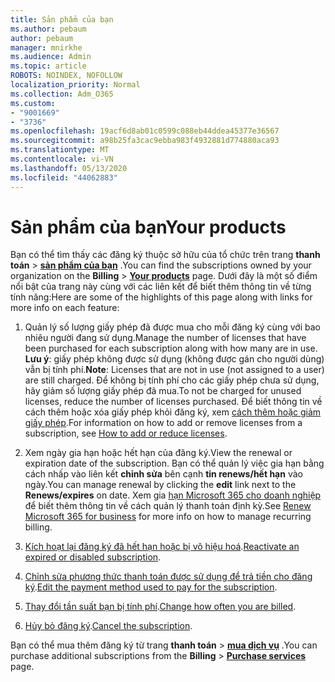 ```yaml
---
title: Sản phẩm của bạn
ms.author: pebaum
author: pebaum
manager: mnirkhe
ms.audience: Admin
ms.topic: article
ROBOTS: NOINDEX, NOFOLLOW
localization_priority: Normal
ms.collection: Adm_O365
ms.custom:
- "9001669"
- "3736"
ms.openlocfilehash: 19acf6d8ab01c0599c088eb44ddea45377e36567
ms.sourcegitcommit: a98b25fa3cac9ebba983f4932881d774880aca93
ms.translationtype: MT
ms.contentlocale: vi-VN
ms.lasthandoff: 05/13/2020
ms.locfileid: "44062883"
---
```

# <a name="your-products"></a><span data-ttu-id="8115d-102">Sản phẩm của bạn</span><span class="sxs-lookup"><span data-stu-id="8115d-102">Your products</span></span>

<span data-ttu-id="8115d-103">Bạn có thể tìm thấy các đăng ký thuộc sở hữu của tổ chức trên trang **thanh toán**  >  **[sản phẩm của bạn](https://go.microsoft.com/fwlink/p/?linkid=842054)** .</span><span class="sxs-lookup"><span data-stu-id="8115d-103">You can find the subscriptions owned by your organization on the **Billing** > **[Your products](https://go.microsoft.com/fwlink/p/?linkid=842054)** page.</span></span> <span data-ttu-id="8115d-104">Dưới đây là một số điểm nổi bật của trang này cùng với các liên kết để biết thêm thông tin về từng tính năng:</span><span class="sxs-lookup"><span data-stu-id="8115d-104">Here are some of the highlights of this page along with links for more info on each feature:</span></span>

1. <span data-ttu-id="8115d-105">Quản lý số lượng giấy phép đã được mua cho mỗi đăng ký cùng với bao nhiêu người đang sử dụng.</span><span class="sxs-lookup"><span data-stu-id="8115d-105">Manage the number of licenses that have been purchased for each subscription along with how many are in use.</span></span>  <span data-ttu-id="8115d-106">**Lưu ý**: giấy phép không được sử dụng (không được gán cho người dùng) vẫn bị tính phí.</span><span class="sxs-lookup"><span data-stu-id="8115d-106">**Note**: Licenses that are not in use (not assigned to a user) are still charged.</span></span>  <span data-ttu-id="8115d-107">Để không bị tính phí cho các giấy phép chưa sử dụng, hãy giảm số lượng giấy phép đã mua.</span><span class="sxs-lookup"><span data-stu-id="8115d-107">To not be charged for unused licenses, reduce the number of licenses purchased.</span></span> <span data-ttu-id="8115d-108">Để biết thông tin về cách thêm hoặc xóa giấy phép khỏi đăng ký, xem [cách thêm hoặc giảm giấy phép](https://docs.microsoft.com/alchemyinsights/how-to-add-or-reduce-licenses).</span><span class="sxs-lookup"><span data-stu-id="8115d-108">For information on how to add or remove licenses from a subscription, see [How to add or reduce licenses](https://docs.microsoft.com/alchemyinsights/how-to-add-or-reduce-licenses).</span></span>

2. <span data-ttu-id="8115d-109">Xem ngày gia hạn hoặc hết hạn của đăng ký.</span><span class="sxs-lookup"><span data-stu-id="8115d-109">View the renewal or expiration date of the subscription.</span></span>  <span data-ttu-id="8115d-110">Bạn có thể quản lý việc gia hạn bằng cách nhấp vào liên kết **chỉnh sửa** bên cạnh **tin renews/hết hạn** vào ngày.</span><span class="sxs-lookup"><span data-stu-id="8115d-110">You can manage renewal by clicking the **edit** link next to the **Renews/expires** on date.</span></span>  <span data-ttu-id="8115d-111">Xem gia [hạn Microsoft 365 cho doanh nghiệp](https://go.microsoft.com/fwlink/?linkid=2119216) để biết thêm thông tin về cách quản lý thanh toán định kỳ.</span><span class="sxs-lookup"><span data-stu-id="8115d-111">See [Renew Microsoft 365 for business](https://go.microsoft.com/fwlink/?linkid=2119216) for more info on how to manage recurring billing.</span></span>

3. <span data-ttu-id="8115d-112">[Kích hoạt lại đăng ký đã hết hạn hoặc bị vô hiệu hoá](https://go.microsoft.com/fwlink/?linkid=2117519).</span><span class="sxs-lookup"><span data-stu-id="8115d-112">[Reactivate an expired or disabled subscription](https://go.microsoft.com/fwlink/?linkid=2117519).</span></span>

4. <span data-ttu-id="8115d-113">[Chỉnh sửa phương thức thanh toán được sử dụng để trả tiền cho đăng ký](https://go.microsoft.com/fwlink/?linkid=2117167).</span><span class="sxs-lookup"><span data-stu-id="8115d-113">[Edit the payment method used to pay for the subscription](https://go.microsoft.com/fwlink/?linkid=2117167).</span></span>

5. <span data-ttu-id="8115d-114">[Thay đổi tần suất bạn bị tính phí](https://go.microsoft.com/fwlink/?linkid=2119112).</span><span class="sxs-lookup"><span data-stu-id="8115d-114">[Change how often you are billed](https://go.microsoft.com/fwlink/?linkid=2119112).</span></span>

6. <span data-ttu-id="8115d-115">[Hủy bỏ đăng ký](https://go.microsoft.com/fwlink/?linkid=2119113).</span><span class="sxs-lookup"><span data-stu-id="8115d-115">[Cancel the subscription](https://go.microsoft.com/fwlink/?linkid=2119113).</span></span>

<span data-ttu-id="8115d-116">Bạn có thể mua thêm đăng ký từ trang **thanh toán**  >  [**mua dịch vụ**](https://go.microsoft.com/fwlink/p/?linkid=868433) .</span><span class="sxs-lookup"><span data-stu-id="8115d-116">You can purchase additional subscriptions from the **Billing** > [**Purchase services**](https://go.microsoft.com/fwlink/p/?linkid=868433) page.</span></span>
